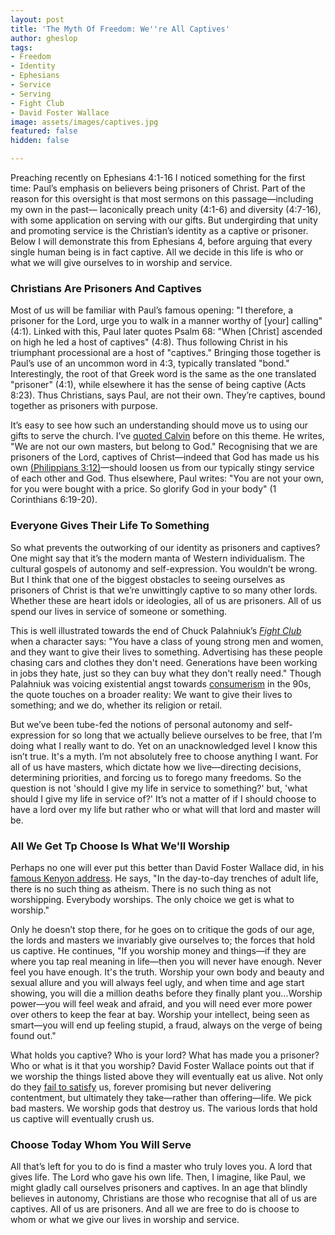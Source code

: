 ```yaml
---
layout: post
title: 'The Myth Of Freedom: We''re All Captives'
author: gheslop
tags:
- Freedom
- Identity
- Ephesians
- Service
- Serving
- Fight Club
- David Foster Wallace
image: assets/images/captives.jpg
featured: false
hidden: false

---
```

Preaching recently on Ephesians 4:1-16 I noticed something for the first time: Paul’s emphasis on believers being prisoners of Christ. Part of the reason for this oversight is that most sermons on this passage—including my own in the past— laconically preach unity (4:1-6) and diversity (4:7-16), with some application on serving with our gifts. But undergirding that unity and promoting service is the Christian’s identity as a captive or prisoner. Below I will demonstrate this from Ephesians 4, before arguing that every single human being is in fact captive. All we decide in this life is who or what we will give ourselves to in worship and service.

### Christians Are Prisoners And Captives

Most of us will be familiar with Paul’s famous opening: "I therefore, a prisoner for the Lord, urge you to walk in a manner worthy of \[your\] calling" (4:1). Linked with this, Paul later quotes Psalm 68: "When \[Christ\] ascended on high he led a host of captives" (4:8). Thus following Christ in his triumphant processional are a host of "captives." Bringing those together is Paul’s use of an uncommon word in 4:3, typically translated "bond." Interestingly, the root of that Greek word is the same as the one translated "prisoner" (4:1), while elsewhere it has the sense of being captive (Acts 8:23). Thus Christians, says Paul, are not their own. They’re captives, bound together as prisoners with purpose.

It’s easy to see how such an understanding should move us to using our gifts to serve the church. I’ve [quoted Calvin](https://rekindle.co.za/content/john-calvin-our-gifts-and-the-church/ "John Calvin on Gifts and Service") before on this theme. He writes, "We are not our own masters, but belong to God." Recognising that we are prisoners of the Lord, captives of Christ—indeed that God has made us his own [(Philippians 3:12)](https://rekindle.co.za/content/2020-10-20-philippians-3-12-14-devotional "Philippians 3:12-14 Devotional")—should loosen us from our typically stingy service of each other and God. Thus elsewhere, Paul writes: "You are not your own, for you were bought with a price. So glorify God in your body" (1 Corinthians 6:19-20).

### Everyone Gives Their Life To Something

So what prevents the outworking of our identity as prisoners and captives? One might say that it’s the modern manta of Western individualism. The cultural gospels of autonomy and self-expression. You wouldn’t be wrong. But I think that one of the biggest obstacles to seeing ourselves as prisoners of Christ is that we’re unwittingly captive to so many other lords. Whether these are heart idols or ideologies, all of us are prisoners. All of us spend our lives in service of someone or something.

This is well illustrated towards the end of Chuck Palahniuk’s [_Fight Club_](https://rekindle.co.za/content/2021-11-29-tyler-durden-social-media-mental-health "Tyler Durden on Mental Health") when a character says: "You have a class of young strong men and women, and they want to give their lives to something. Advertising has these people chasing cars and clothes they don't need. Generations have been working in jobs they hate, just so they can buy what they don't really need." Though Palahniuk was voicing existential angst towards [consumerism](https://rekindle.co.za/content/2021-05-19-discernment-new-technology "Buying the Latest iPhone") in the 90s, the quote touches on a broader reality: We want to give their lives to something; and we do, whether its religion or retail.

But we’ve been tube-fed the notions of personal autonomy and self-expression for so long that we actually believe ourselves to be free, that I’m doing what I really want to do. Yet on an unacknowledged level I know this isn’t true. It's a myth. I’m not absolutely free to choose anything I want. For all of us have masters, which dictate how we live—directing decisions, determining priorities, and forcing us to forego many freedoms. So the question is not 'should I give my life in service to something?' but, 'what should I give my life in service of?' It’s not a matter of if I should choose to have a lord over my life but rather who or what will that lord and master will be.

### All We Get Tp Choose Is What We'll Worship

Perhaps no one will ever put this better than David Foster Wallace did, in his [famous Kenyon address](https://www.theguardian.com/books/2008/sep/20/fiction "David Foster Wallace"). He says, "In the day-to-day trenches of adult life, there is no such thing as atheism. There is no such thing as not worshipping. Everybody worships. The only choice we get is what to worship."

Only he doesn’t stop there, for he goes on to critique the gods of our age, the lords and masters we invariably give ourselves to; the forces that hold us captive. He continues, "If you worship money and things—if they are where you tap real meaning in life—then you will never have enough. Never feel you have enough. It's the truth. Worship your own body and beauty and sexual allure and you will always feel ugly, and when time and age start showing, you will die a million deaths before they finally plant you…Worship power—you will feel weak and afraid, and you will need ever more power over others to keep the fear at bay. Worship your intellect, being seen as smart—you will end up feeling stupid, a fraud, always on the verge of being found out."

What holds you captive? Who is your lord? What has made you a prisoner? Who or what is it that you worship? David Foster Wallace points out that if we worship the things listed above they will eventually eat us alive. Not only do they [fail to satisfy](https://rekindle.co.za/content/2022-04-07-jim-carrey-existentialism "Jim Carrey on Existentialism") us, forever promising but never delivering contentment, but ultimately they take—rather than offering—life. We pick bad masters. We worship gods that destroy us. The various lords that hold us captive will eventually crush us.

### Choose Today Whom You Will Serve

All that’s left for you to do is find a master who truly loves you. A lord that gives life. The Lord who gave his own life. Then, I imagine, like Paul, we might gladly call ourselves prisoners and captives. In an age that blindly believes in autonomy, Christians are those who recognise that all of us are captives. All of us are prisoners. And all we are free to do is choose to whom or what we give our lives in worship and service.